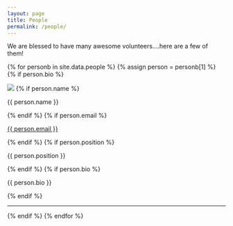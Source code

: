 ```yaml
---
layout: page
title: People
permalink: /people/
---
```


We are blessed to have many awesome volunteers....here are a few of them!

{% for personb in site.data.people %}
{% assign person = personb[1] %}
{% if person.bio %}
<div class="person">
	<img src="{{ site.url }}/images/{{ person.img }}">
	{% if person.name %}<p class="name">{{ person.name }}</p>{% endif %}
	{% if person.email %}<p class="email"><a href="mailto:{{ person.email }}">{{ person.email }}</a></p>{% endif %}
	{% if person.position %}<p class="position">{{ person.position }}</p>{% endif %}
	{% if person.bio %}<p class="bio">{{ person.bio }}</p>{% endif %}
</div>
<hr>
{% endif %}
{% endfor %}
